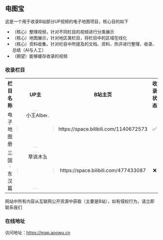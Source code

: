 电图宝
---
这是一个用于收录B站部分UP视频的电子地图项目，核心目的如下  
- （核心）整理视频，针对不同栏目的视频进行分类展示
- （核心）地图展示，针对地区类栏目，将栏目中的区域在线化 
- （核心）资料收集，针对栏目中所提及的文档、资料、热评进行整理、收录、总结（AI与人工）
- （期望）能够缓存收录的视频  

### 收录栏目
<style>
.videos img {
    width: 120px; height: 120px; border-radius: 120px;
}

.videos td {
    text-align: center;
}
</style>
<table class="videos" style="width: 100%;">
  <tr>
    <th style="width: 150px">栏目名称</th>
    <th>UP主</th>
    <th>B站主页</th>
    <th>收录状态</th>
  </tr>
  <tr>
    <td>电子地图册</td>
    <td>
        <img alt="小王Albert" src="https://i1.hdslb.com/bfs/face/f9bb5dc9b5dcb3c90f9662e44fca9a7506584151.jpg" />
    </td>
    <td>https://space.bilibili.com/1140672573</td>
    <td>✅</td>
  </tr>
  <tr>
    <td>三国·东汉篇</td>
    <td>
        <img alt="草说木言" src="https://i1.hdslb.com/bfs/face/a0f8681b794ac338b05307e6bb5798e625b38e14.jpg" />
    </td>
    <td>https://space.bilibili.com/477433087</td>
    <td>❌</td>
  </tr>
</table>
网站中所有内容从互联网公开资源中获取（主要是B站），如有侵权行为，请立即联系我们


### 在线地址
访问地址：https://map.aoowu.cn